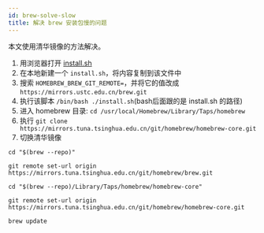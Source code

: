 ```yaml
---
id: brew-solve-slow
title: 解决 brew 安装包慢的问题
---
```


本文使用清华镜像的方法解决。

1. 用浏览器打开 [install.sh](https://raw.githubusercontent.com/Homebrew/install/master/install.sh)
2. 在本地新建一个 `install.sh`，将内容复制到该文件中
3. 搜索 `HOMEBREW_BREW_GIT_REMOTE=`，并将它的值改成 `https://mirrors.ustc.edu.cn/brew.git`
4. 执行该脚本 `/bin/bash ./install.sh`(bash后面跟的是 install.sh 的路径)
5. 进入 homebrew 目录: `cd /usr/local/Homebrew/Library/Taps/homebrew`
6. 执行 `git clone https://mirrors.tuna.tsinghua.edu.cn/git/homebrew/homebrew-core.git`
7. 切换清华镜像
```shell
cd "$(brew --repo)"

git remote set-url origin https://mirrors.tuna.tsinghua.edu.cn/git/homebrew/brew.git

cd "$(brew --repo)/Library/Taps/homebrew/homebrew-core"

git remote set-url origin https://mirrors.tuna.tsinghua.edu.cn/git/homebrew/homebrew-core.git

brew update
```